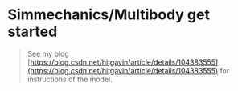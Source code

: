 # Simmechanics/Multibody get started
> See my blog [https://blog.csdn.net/hitgavin/article/details/104383555](https://blog.csdn.net/hitgavin/article/details/104383555) for instructions of the model.

